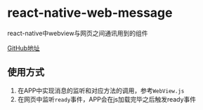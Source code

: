 # react-native-web-message

react-native中webview与网页之间通讯用到的组件

[GitHub地址](https://github.com/cuo9958/react-native-web-message)

## 使用方式

1. 在APP中实现消息的监听和对应方法的调用，参考`WebView.js`
2. 在网页中监听`ready`事件，APP会在js加载完毕之后触发ready事件

